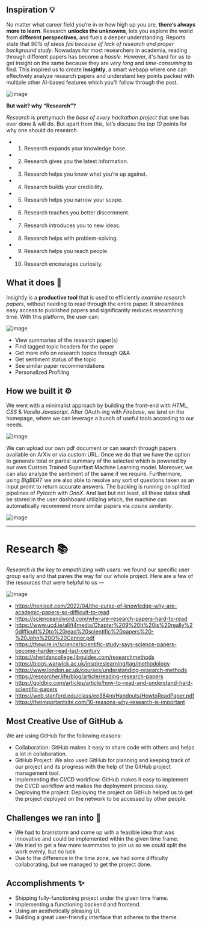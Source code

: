 ## Inspiration 💡
No matter what career field you’re in or how high up you are, **there’s always more to learn**. Research **unlocks the unknowns**, lets you explore the world from **different perspectives**, and fuels a deeper understanding. Reports state that *90% of ideas fail because of lack of research and proper background study*. Nowadays for most researchers in academia, reading through different papers has become a *hassle*. However, it's hard for us to get insight on the same because they are *very long* and *time-consuming* to find. This inspired us to create **Insightly**, a smart webapp where one can effectively analyze research papers and understand key points packed with multiple other AI-based features which you'll follow through the post.

![image](https://user-images.githubusercontent.com/48355572/204152224-2d4067cb-0c74-451d-b415-a2c296167cc6.png)


**But wait? why “Research”?**

*Research* is prettymuch the *base of every hackathon project* that one has ever done & will do. But apart from this, let’s discuss the *top 10* points for why one should do research.

- 1. Research expands your knowledge base.
- 2. Research gives you the latest information.
- 3. Research helps you know what you’re up against.
- 4. Research builds your credibility.
- 5. Research helps you narrow your scope.
- 6. Research teaches you better discernment.
- 7. Research introduces you to new ideas.
- 8. Research helps with problem-solving.
- 9. Research helps you reach people.
- 10. Research encourages curiosity.


## What it does 🤔
Insightly is a **productive tool** that is used to efficiently *examine research papers*, without needing to read through the entire paper. It streamlines easy access to published papers and significantly reduces researching time. With this platform, the user can: 

![image](https://user-images.githubusercontent.com/48355572/204158565-c7075f98-544a-4148-8541-28153ad3c886.png)

- View summaries of the research paper(s)
- Find tagged topic headers for the paper
- Get more info on research topics through Q&A
- Get sentiment status of the topic
- See similar paper recommendations
- Personalized Profiling

## How we built it ⚙️
 We went with a minimalist approach by building the front-end with *HTM*L, *CSS* & *Vanilla Javascript*. After OAuth-ing with *Firebase*, we land on the homepage, where we can leverage a bunch of useful tools according to our needs. 

![image](https://user-images.githubusercontent.com/48355572/204158502-d889091b-7345-47d9-b16c-7d2e982e9b30.png)


We can upload our own pdf document or can search through papers available on ArXiv or via custom URL. Once we do that we have the option to generate total or partial summary of the selected which is powered by our own Custom Trained Superfast Machine Learning model. Moreover, we can also analyze the sentiment of the same if we require. Furthermore, using *BigBERT* we are also able to resolve any sort of questions taken as an input promt to return accurate answers. The backing is running on splitted pipelines of *Pytorch* with *OnnX*. And last but not least, all these datas shall be stored in the user dashboard utilizing which, the machine can automatically recommend more similar papers via *cosine similarity*.

![image](https://user-images.githubusercontent.com/48355572/204158922-55639267-91c6-4a2a-ae04-c516c9448236.png)

---

# Research 📚
*Research is the key to empathizing with users*: we found our specific user group early and that paves the way for our whole project. Here are a few of the resources that were helpful to us —

![image](https://user-images.githubusercontent.com/48355572/204152684-2863685b-616f-4948-85fd-e95d6bc031ca.png)

- https://honisoit.com/2022/04/the-curse-of-knowledge-why-are-academic-papers-so-difficult-to-read
- https://scienceandword.com/why-are-research-papers-hard-to-read
- https://www.ucd.ie/all/t4media/Chapter%209%20It%20is%20really%20difficult%20to%20read%20scientific%20papers%20-%20John%20O%20Connor.pdf
- https://thewire.in/science/scientific-study-says-science-papers-become-harder-read-last-century
- https://sheridancollege.libguides.com/researchmethods
- https://blogs.warwick.ac.uk/inspireslearning/tag/methodology
- https://www.london.ac.uk/courses/understanding-research-methods
- https://researcher.life/blog/article/reading-research-papers
- https://goldbio.com/articles/article/how-to-read-and-understand-hard-scientific-papers
- https://web.stanford.edu/class/ee384m/Handouts/HowtoReadPaper.pdf
- https://theimportantsite.com/10-reasons-why-research-is-important


## Most Creative Use of GitHub 🔝
We are using GitHub for the following reasons:
- Collaboration: GitHub makes it easy to share code with others and helps a lot in collaboration.
- GitHub Project: We also used GitHub for planning and keeping track of our project and its progress with the help of the GitHub project management tool.
- Implementing the CI/CD workflow: GitHub makes it easy to implement the CI/CD workflow and makes the deployment process easy.
- Deploying the project: Deploying the project on GitHub helped us to get the project deployed on the network to be accessed by other people.

## Challenges we ran into 😤
- We had to brainstorm and come up with a feasible idea that was innovative and could be implemented within the given time frame.
- We tried to get a few more teammates to join us so we could split the work evenly, but no luck
- Due to the difference in the time zone, we had some difficulty collaborating, but we managed to get the project done.

## Accomplishments ✨
- Shipping fully-functioning project under the given time frame.
- Implementing a functioning backend and frontend.
- Using an aesthetically pleasing UI.
- Building a great user-friendly interface that adheres to the theme.


